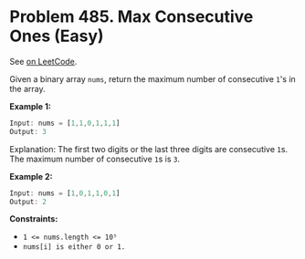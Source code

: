 Problem 485. Max Consecutive Ones (Easy)
========================================

See [on LeetCode](https://leetcode.com/problems/max-consecutive-ones/).

Given a binary array `nums`, return the maximum number of consecutive `1`'s in the array.

**Example 1:**

```Rust
Input: nums = [1,1,0,1,1,1]
Output: 3
```

Explanation: The first two digits or the last three digits are consecutive `1`s. The maximum number of consecutive `1`s is `3`.

**Example 2:**

```Rust
Input: nums = [1,0,1,1,0,1]
Output: 2
```

**Constraints:**

* `1 <= nums.length <= 10⁵`
* `nums[i] is either 0 or 1.`
